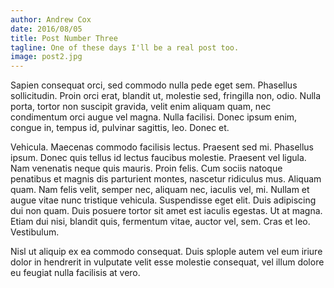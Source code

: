 ```yaml
---
author: Andrew Cox
date: 2016/08/05
title: Post Number Three 
tagline: One of these days I'll be a real post too.
image: post2.jpg 
---
```


Sapien consequat orci, sed commodo nulla pede eget sem. Phasellus sollicitudin. Proin orci erat, blandit ut, molestie sed, fringilla non, odio. Nulla porta, tortor non suscipit gravida, velit enim aliquam quam, nec condimentum orci augue vel magna. Nulla facilisi. Donec ipsum enim, congue in, tempus id, pulvinar sagittis, leo. Donec et.

<!--more-->

Vehicula. Maecenas commodo facilisis lectus. Praesent sed mi. Phasellus ipsum. Donec quis tellus id lectus faucibus molestie. Praesent vel ligula. Nam venenatis neque quis mauris. Proin felis. Cum sociis natoque penatibus et magnis dis parturient montes, nascetur ridiculus mus. Aliquam quam. Nam felis velit, semper nec, aliquam nec, iaculis vel, mi. Nullam et augue vitae nunc tristique vehicula. Suspendisse eget elit. Duis adipiscing dui non quam. Duis posuere tortor sit amet est iaculis egestas. Ut at magna. Etiam dui nisi, blandit quis, fermentum vitae, auctor vel, sem. Cras et leo. Vestibulum.

Nisl ut aliquip ex ea commodo consequat. Duis splople autem vel eum iriure dolor in hendrerit in vulputate velit esse molestie consequat, vel illum dolore eu feugiat nulla facilisis at vero.
